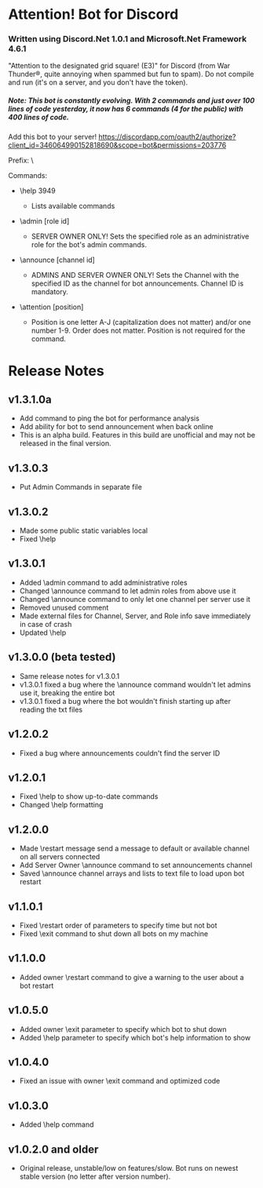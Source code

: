 # Attention! Bot for Discord
### Written using Discord.Net 1.0.1 and Microsoft.Net Framework 4.6.1
"Attention to the designated grid square! (E3)" for Discord (from War Thunder®, quite annoying when spammed but fun to spam). Do not compile and run (it's on a server, and you don't have the token).

##### Note: This bot is constantly evolving. With 2 commands and just over 100 lines of code yesterday, it now has 6 commands (4 for the public) with 400 lines of code.

Add this bot to your server! https://discordapp.com/oauth2/authorize?client_id=346064990152818690&scope=bot&permissions=203776

Prefix: \

Commands:
- \help 3949

  - Lists available commands

- \admin [role id]

  - SERVER OWNER ONLY! Sets the specified role as an administrative role for the bot's admin commands.

- \announce [channel id]

  - ADMINS AND SERVER OWNER ONLY! Sets the Channel with the specified ID as the channel for bot announcements. Channel ID is mandatory.

- \attention [position]

  - Position is one letter A-J (capitalization does not matter) and/or one number 1-9. Order does not matter. Position is not required for the command.

# Release Notes
## v1.3.1.0a
- Add command to ping the bot for performance analysis
- Add ability for bot to send announcement when back online
- This is an alpha build. Features in this build are unofficial and may not be released in the final version.
## v1.3.0.3
- Put Admin Commands in separate file
## v1.3.0.2
- Made some public static variables local
- Fixed \help
## v1.3.0.1
- Added \admin command to add administrative roles
- Changed \announce command to let admin roles from above use it
- Changed \announce command to only let one channel per server use it
- Removed unused comment
- Made external files for Channel, Server, and Role info save immediately in case of crash
- Updated \help
## v1.3.0.0 (beta tested)
- Same release notes for v1.3.0.1
- v1.3.0.1 fixed a bug where the \announce command wouldn't let admins use it, breaking the entire bot
- v1.3.0.1 fixed a bug where the bot wouldn't finish starting up after reading the txt files
## v1.2.0.2
- Fixed a bug where announcements couldn't find the server ID
## v1.2.0.1
- Fixed \help to show up-to-date commands
- Changed \help formatting
## v1.2.0.0
- Made \restart message send a message to default or available channel on all servers connected
- Add Server Owner \announce command to set announcements channel
- Saved \announce channel arrays and lists to text file to load upon bot restart
## v1.1.0.1
- Fixed \restart order of parameters to specify time but not bot
- Fixed \exit command to shut down all bots on my machine
## v1.1.0.0
- Added owner \restart command to give a warning to the user about a bot restart
## v1.0.5.0
- Added owner \exit parameter to specify which bot to shut down
- Added \help parameter to specify which bot's help information to show
## v1.0.4.0
- Fixed an issue with owner \exit command and optimized code
## v1.0.3.0
- Added \help command
## v1.0.2.0 and older
- Original release, unstable/low on features/slow. Bot runs on newest stable version (no letter after version number).
